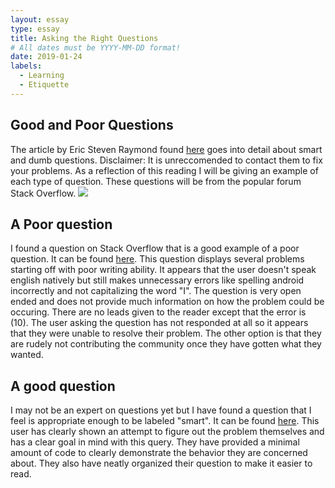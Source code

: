 ```yaml
---
layout: essay
type: essay
title: Asking the Right Questions
# All dates must be YYYY-MM-DD format!
date: 2019-01-24
labels:
  - Learning
  - Etiquette
---
```

<h2>Good and Poor Questions</h2>
The article by Eric Steven Raymond found <a href="http://www.catb.org/esr/faqs/smart-questions.html">here</a> goes into detail about smart and dumb questions. Disclaimer: It is unreccomended to contact them to fix your problems. As a reflection of this reading I will be giving an example of each type of question. These questions will be from the popular forum Stack Overflow.

<img class="ui image" src="{{ site.baseurl }}/images/so-logo.png">

<h2>A Poor question</h2>
I found a question on Stack Overflow that is a good example of a poor question. It can be found <a href="https://stackoverflow.com/questions/52170249/andy-emulator-error-the-operation-was-canceled/52473153#52473153">here</a>. This question displays several problems starting off with poor writing ability. It appears that the user doesn't speak english natively but still makes unnecessary errors like spelling android incorrectly and not capitalizing the word "I". The question is very open ended and does not provide much information on how the problem could be occuring. There are no leads given to the reader except that the error is (10). The user asking the question has not responded at all so it appears that they were unable to resolve their problem. The other option is that they are rudely not contributing the community once they have gotten what they wanted.

<h2>A good question</h2>
I may not be an expert on questions yet but I have found a question that I feel is appropriate enough to be labeled "smart". It can be found <a href="https://stackoverflow.com/questions/11227809/why-is-it-faster-to-process-a-sorted-array-than-an-unsorted-array">here</a>. This user has clearly shown an attempt to figure out the problem themselves and has a clear goal in mind with this query. They have provided a minimal amount of code to clearly demonstrate the behavior they are concerned about. They also have neatly organized their question to make it easier to read.
